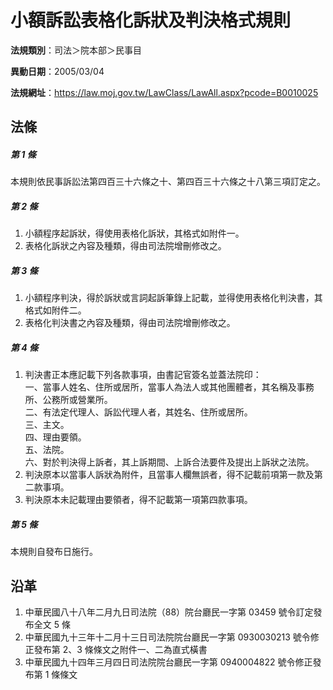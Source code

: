 # 小額訴訟表格化訴狀及判決格式規則

**法規類別**：司法＞院本部＞民事目

**異動日期**：2005/03/04  

**法規網址**：https://law.moj.gov.tw/LawClass/LawAll.aspx?pcode=B0010025





## 法條
##### 第 1 條
本規則依民事訴訟法第四百三十六條之十、第四百三十六條之十八第三項訂定之。

##### 第 2 條
1. 小額程序起訴狀，得使用表格化訴狀，其格式如附件一。
1. 表格化訴狀之內容及種類，得由司法院增刪修改之。

##### 第 3 條
1. 小額程序判決，得於訴狀或言詞起訴筆錄上記載，並得使用表格化判決書，其格式如附件二。
1. 表格化判決書之內容及種類，得由司法院增刪修改之。

##### 第 4 條
1. 判決書正本應記載下列各款事項，由書記官簽名並蓋法院印：  
一、當事人姓名、住所或居所，當事人為法人或其他團體者，其名稱及事務所、公務所或營業所。  
二、有法定代理人、訴訟代理人者，其姓名、住所或居所。  
三、主文。  
四、理由要領。  
五、法院。  
六、對於判決得上訴者，其上訴期間、上訴合法要件及提出上訴狀之法院。
1. 判決原本以當事人訴狀為附件，且當事人欄無誤者，得不記載前項第一款及第二款事項。
1. 判決原本未記載理由要領者，得不記載第一項第四款事項。

##### 第 5 條
本規則自發布日施行。

## 沿革
1. 中華民國八十八年二月九日司法院（88）院台廳民一字第 03459  號令訂定發布全文 5  條
1. 中華民國九十三年十二月十三日司法院院台廳民一字第 0930030213 號令修正發布第 2、3 條條文之附件一、二為直式橫書
1. 中華民國九十四年三月四日司法院院台廳民一字第 0940004822 號令修正發布第 1  條條文
